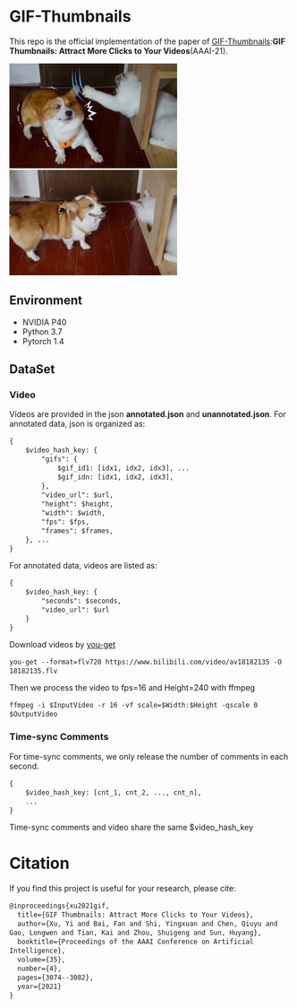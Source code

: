 # GIF-Thumbnails

This repo is the official implementation of the paper of [GIF-Thumbnails](https://www.aaai.org/AAAI21Papers/AAAI-1201.XuY.pdf):**GIF Thumbnails: Attract More Clicks to Your Videos**(AAAI-21).

<img src="./imgs/Cover1.jpg" width="300" /> <img src="./imgs/Gif1.gif" width="300" />

## Environment
* NVIDIA P40
* Python 3.7
* Pytorch 1.4

## DataSet
### Video
Videos are provided in the json **annotated.json** and **unannotated.json**. 
For annotated data, json is organized as:
```
{
    $video_hash_key: {
        "gifs": {
            $gif_id1: [idx1, idx2, idx3], ...
            $gif_idn: [idx1, idx2, idx3],
        },
        "video_url": $url,
        "height": $height,
        "width": $width,
        "fps": $fps,
        "frames": $frames,
    }, ...
}
```
For annotated data, videos are listed as:
```
{
    $video_hash_key: {
        "seconds": $seconds,
        "video_url": $url
    }
}
```

Download videos by [you-get](https://github.com/soimort/you-get)
```
you-get --format=flv720 https://www.bilibili.com/video/av18182135 -O 18182135.flv
```
Then we process the video to fps=16 and Height=240 with ffmpeg
```
ffmpeg -i $InputVideo -r 16 -vf scale=$Width:$Height -qscale 0 $OutputVideo
```
### Time-sync Comments
For time-sync comments, we only release the number of comments in each second. 
```
{
    $video_hash_key: [cnt_1, cnt_2, ..., cnt_n],
    ...
}
```
Time-sync comments and video share the same $video_hash_key

# Citation
If you find this project is useful for your research, please cite:
```
@inproceedings{xu2021gif,
  title={GIF Thumbnails: Attract More Clicks to Your Videos},
  author={Xu, Yi and Bai, Fan and Shi, Yingxuan and Chen, Qiuyu and Gao, Longwen and Tian, Kai and Zhou, Shuigeng and Sun, Huyang},
  booktitle={Proceedings of the AAAI Conference on Artificial Intelligence},
  volume={35},
  number={4},
  pages={3074--3082},
  year={2021}
}
```